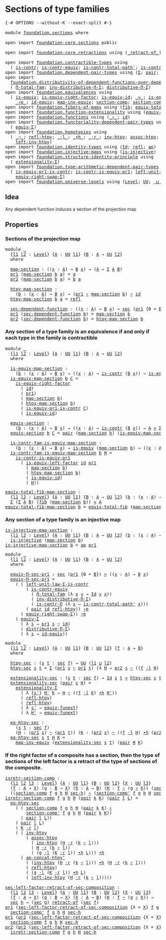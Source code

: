 # Sections of type families

<pre class="Agda"><a id="38" class="Symbol">{-#</a> <a id="42" class="Keyword">OPTIONS</a> <a id="50" class="Pragma">--without-K</a> <a id="62" class="Pragma">--exact-split</a> <a id="76" class="Symbol">#-}</a>

<a id="81" class="Keyword">module</a> <a id="88" href="foundation.sections.html" class="Module">foundation.sections</a> <a id="108" class="Keyword">where</a>

<a id="115" class="Keyword">open</a> <a id="120" class="Keyword">import</a> <a id="127" href="foundation-core.sections.html" class="Module">foundation-core.sections</a> <a id="152" class="Keyword">public</a>

<a id="160" class="Keyword">open</a> <a id="165" class="Keyword">import</a> <a id="172" href="foundation-core.retractions.html" class="Module">foundation-core.retractions</a> <a id="200" class="Keyword">using</a> <a id="206" class="Symbol">(</a><a id="207" href="foundation-core.retractions.html#670" class="Function Operator">_retract-of_</a><a id="219" class="Symbol">)</a>

<a id="222" class="Keyword">open</a> <a id="227" class="Keyword">import</a> <a id="234" href="foundation.contractible-types.html" class="Module">foundation.contractible-types</a> <a id="264" class="Keyword">using</a>
  <a id="272" class="Symbol">(</a> <a id="274" href="foundation-core.contractible-types.html#925" class="Function">is-contr</a><a id="282" class="Symbol">;</a> <a id="284" href="foundation-core.contractible-types.html#3230" class="Function">is-contr-equiv</a><a id="298" class="Symbol">;</a> <a id="300" href="foundation-core.contractible-types.html#2189" class="Function">is-contr-total-path&#39;</a><a id="320" class="Symbol">;</a> <a id="322" href="foundation.contractible-types.html#1218" class="Function">is-contr-Π</a><a id="332" class="Symbol">)</a>
<a id="334" class="Keyword">open</a> <a id="339" class="Keyword">import</a> <a id="346" href="foundation.dependent-pair-types.html" class="Module">foundation.dependent-pair-types</a> <a id="378" class="Keyword">using</a> <a id="384" class="Symbol">(</a><a id="385" href="foundation-core.dependent-pair-types.html#502" class="Record">Σ</a><a id="386" class="Symbol">;</a> <a id="388" href="foundation-core.dependent-pair-types.html#575" class="InductiveConstructor">pair</a><a id="392" class="Symbol">;</a> <a id="394" href="foundation-core.dependent-pair-types.html#592" class="Field">pr1</a><a id="397" class="Symbol">;</a> <a id="399" href="foundation-core.dependent-pair-types.html#604" class="Field">pr2</a><a id="402" class="Symbol">)</a>
<a id="404" class="Keyword">open</a> <a id="409" class="Keyword">import</a>
  <a id="418" href="foundation.distributivity-of-dependent-functions-over-dependent-pairs.html" class="Module">foundation.distributivity-of-dependent-functions-over-dependent-pairs</a> <a id="488" class="Keyword">using</a>
  <a id="496" class="Symbol">(</a> <a id="498" href="foundation.distributivity-of-dependent-functions-over-dependent-pairs.html#1288" class="Function">Π-total-fam</a><a id="509" class="Symbol">;</a> <a id="511" href="foundation.distributivity-of-dependent-functions-over-dependent-pairs.html#5106" class="Function">inv-distributive-Π-Σ</a><a id="531" class="Symbol">;</a> <a id="533" href="foundation.distributivity-of-dependent-functions-over-dependent-pairs.html#4401" class="Function">distributive-Π-Σ</a><a id="549" class="Symbol">)</a>
<a id="551" class="Keyword">open</a> <a id="556" class="Keyword">import</a> <a id="563" href="foundation.equivalences.html" class="Module">foundation.equivalences</a> <a id="587" class="Keyword">using</a>
  <a id="595" class="Symbol">(</a> <a id="597" href="foundation-core.equivalences.html#1542" class="Function">is-equiv</a><a id="605" class="Symbol">;</a> <a id="607" href="foundation-core.equivalences.html#8856" class="Function">is-equiv-right-factor</a><a id="628" class="Symbol">;</a> <a id="630" href="foundation-core.equivalences.html#2309" class="Function">is-equiv-id</a><a id="641" class="Symbol">;</a> <a id="643" href="foundation-core.equivalences.html#1607" class="Function Operator">_≃_</a><a id="646" class="Symbol">;</a> <a id="648" href="foundation-core.equivalences.html#8146" class="Function">is-equiv-left-factor</a><a id="668" class="Symbol">;</a>
    <a id="674" href="foundation-core.equivalences.html#7843" class="Function Operator">_∘e_</a><a id="678" class="Symbol">;</a> <a id="680" href="foundation-core.equivalences.html#2480" class="Function">id-equiv</a><a id="688" class="Symbol">;</a> <a id="690" href="foundation-core.equivalences.html#5022" class="Function">map-inv-equiv</a><a id="703" class="Symbol">;</a> <a id="705" href="foundation-core.equivalences.html#6162" class="Function">section-comp</a><a id="717" class="Symbol">;</a> <a id="719" href="foundation-core.equivalences.html#6335" class="Function">section-comp&#39;</a><a id="732" class="Symbol">)</a>
<a id="734" class="Keyword">open</a> <a id="739" class="Keyword">import</a> <a id="746" href="foundation.fibers-of-maps.html" class="Module">foundation.fibers-of-maps</a> <a id="772" class="Keyword">using</a> <a id="778" class="Symbol">(</a><a id="779" href="foundation-core.fibers-of-maps.html#928" class="Function">fib</a><a id="782" class="Symbol">;</a> <a id="784" href="foundation-core.fibers-of-maps.html#5261" class="Function">equiv-total-fib</a><a id="799" class="Symbol">)</a>
<a id="801" class="Keyword">open</a> <a id="806" class="Keyword">import</a> <a id="813" href="foundation.function-extensionality.html" class="Module">foundation.function-extensionality</a> <a id="848" class="Keyword">using</a> <a id="854" class="Symbol">(</a><a id="855" href="foundation.function-extensionality.html#1283" class="Function">equiv-funext</a><a id="867" class="Symbol">)</a>
<a id="869" class="Keyword">open</a> <a id="874" class="Keyword">import</a> <a id="881" href="foundation.functions.html" class="Module">foundation.functions</a> <a id="902" class="Keyword">using</a> <a id="908" class="Symbol">(</a><a id="909" href="foundation-core.functions.html#407" class="Function Operator">_∘_</a><a id="912" class="Symbol">;</a> <a id="914" href="foundation-core.functions.html#309" class="Function">id</a><a id="916" class="Symbol">)</a>
<a id="918" class="Keyword">open</a> <a id="923" class="Keyword">import</a> <a id="930" href="foundation.functoriality-dependent-pair-types.html" class="Module">foundation.functoriality-dependent-pair-types</a> <a id="976" class="Keyword">using</a>
  <a id="984" class="Symbol">(</a> <a id="986" href="foundation-core.functoriality-dependent-pair-types.html#10421" class="Function">equiv-Σ</a><a id="993" class="Symbol">)</a>
<a id="995" class="Keyword">open</a> <a id="1000" class="Keyword">import</a> <a id="1007" href="foundation.homotopies.html" class="Module">foundation.homotopies</a> <a id="1029" class="Keyword">using</a>
  <a id="1037" class="Symbol">(</a> <a id="1039" href="foundation-core.homotopies.html#467" class="Function Operator">_~_</a><a id="1042" class="Symbol">;</a> <a id="1044" href="foundation-core.homotopies.html#632" class="Function">refl-htpy</a><a id="1053" class="Symbol">;</a> <a id="1055" href="foundation-core.homotopies.html#1768" class="Function Operator">_·l_</a><a id="1059" class="Symbol">;</a> <a id="1061" href="foundation-core.homotopies.html#1058" class="Function Operator">_∙h_</a><a id="1065" class="Symbol">;</a> <a id="1067" href="foundation-core.homotopies.html#1974" class="Function Operator">_·r_</a><a id="1071" class="Symbol">;</a> <a id="1073" href="foundation-core.homotopies.html#889" class="Function">inv-htpy</a><a id="1081" class="Symbol">;</a> <a id="1083" href="foundation-core.homotopies.html#2076" class="Function">assoc-htpy</a><a id="1093" class="Symbol">;</a> <a id="1095" href="foundation.homotopies.html#2182" class="Function">ap-concat-htpy&#39;</a><a id="1110" class="Symbol">;</a>
    <a id="1116" href="foundation-core.homotopies.html#2671" class="Function">left-inv-htpy</a><a id="1129" class="Symbol">)</a>
<a id="1131" class="Keyword">open</a> <a id="1136" class="Keyword">import</a> <a id="1143" href="foundation.identity-types.html" class="Module">foundation.identity-types</a> <a id="1169" class="Keyword">using</a> <a id="1175" class="Symbol">(</a><a id="1176" href="foundation-core.identity-types.html#641" class="Datatype">Id</a><a id="1178" class="Symbol">;</a> <a id="1180" href="foundation-core.identity-types.html#694" class="InductiveConstructor">refl</a><a id="1184" class="Symbol">;</a> <a id="1186" href="foundation-core.identity-types.html#2853" class="Function">ap</a><a id="1188" class="Symbol">)</a>
<a id="1190" class="Keyword">open</a> <a id="1195" class="Keyword">import</a> <a id="1202" href="foundation.injective-maps.html" class="Module">foundation.injective-maps</a> <a id="1228" class="Keyword">using</a> <a id="1234" class="Symbol">(</a><a id="1235" href="foundation.injective-maps.html#1295" class="Function">is-injective</a><a id="1247" class="Symbol">)</a>
<a id="1249" class="Keyword">open</a> <a id="1254" class="Keyword">import</a> <a id="1261" href="foundation.structure-identity-principle.html" class="Module">foundation.structure-identity-principle</a> <a id="1301" class="Keyword">using</a>
  <a id="1309" class="Symbol">(</a> <a id="1311" href="foundation.structure-identity-principle.html#2980" class="Function">extensionality-Σ</a><a id="1327" class="Symbol">)</a>
<a id="1329" class="Keyword">open</a> <a id="1334" class="Keyword">import</a> <a id="1341" href="foundation.type-arithmetic-dependent-pair-types.html" class="Module">foundation.type-arithmetic-dependent-pair-types</a> <a id="1389" class="Keyword">using</a>
  <a id="1397" class="Symbol">(</a> <a id="1399" href="foundation-core.type-arithmetic-dependent-pair-types.html#3894" class="Function">is-equiv-pr1-is-contr</a><a id="1420" class="Symbol">;</a> <a id="1422" href="foundation-core.type-arithmetic-dependent-pair-types.html#4426" class="Function">is-contr-is-equiv-pr1</a><a id="1443" class="Symbol">;</a> <a id="1445" href="foundation-core.type-arithmetic-dependent-pair-types.html#3077" class="Function">left-unit-law-Σ-is-contr</a><a id="1469" class="Symbol">;</a>
    <a id="1475" href="foundation-core.type-arithmetic-dependent-pair-types.html#11499" class="Function">equiv-right-swap-Σ</a><a id="1493" class="Symbol">)</a>
<a id="1495" class="Keyword">open</a> <a id="1500" class="Keyword">import</a> <a id="1507" href="foundation.universe-levels.html" class="Module">foundation.universe-levels</a> <a id="1534" class="Keyword">using</a> <a id="1540" class="Symbol">(</a><a id="1541" href="Agda.Primitive.html#597" class="Postulate">Level</a><a id="1546" class="Symbol">;</a> <a id="1548" href="foundation-core.universe-levels.html#222" class="Primitive">UU</a><a id="1550" class="Symbol">;</a> <a id="1552" href="Agda.Primitive.html#810" class="Primitive Operator">_⊔_</a><a id="1555" class="Symbol">)</a>
</pre>
## Idea

Any dependent function induces a section of the projection map

## Properties

### Sections of the projection map

<pre class="Agda"><a id="1696" class="Keyword">module</a> <a id="1703" href="foundation.sections.html#1703" class="Module">_</a>
  <a id="1707" class="Symbol">{</a><a id="1708" href="foundation.sections.html#1708" class="Bound">l1</a> <a id="1711" href="foundation.sections.html#1711" class="Bound">l2</a> <a id="1714" class="Symbol">:</a> <a id="1716" href="Agda.Primitive.html#597" class="Postulate">Level</a><a id="1721" class="Symbol">}</a> <a id="1723" class="Symbol">{</a><a id="1724" href="foundation.sections.html#1724" class="Bound">A</a> <a id="1726" class="Symbol">:</a> <a id="1728" href="foundation-core.universe-levels.html#222" class="Primitive">UU</a> <a id="1731" href="foundation.sections.html#1708" class="Bound">l1</a><a id="1733" class="Symbol">}</a> <a id="1735" class="Symbol">{</a><a id="1736" href="foundation.sections.html#1736" class="Bound">B</a> <a id="1738" class="Symbol">:</a> <a id="1740" href="foundation.sections.html#1724" class="Bound">A</a> <a id="1742" class="Symbol">→</a> <a id="1744" href="foundation-core.universe-levels.html#222" class="Primitive">UU</a> <a id="1747" href="foundation.sections.html#1711" class="Bound">l2</a><a id="1749" class="Symbol">}</a>
  <a id="1753" class="Keyword">where</a>

  <a id="1762" href="foundation.sections.html#1762" class="Function">map-section</a> <a id="1774" class="Symbol">:</a> <a id="1776" class="Symbol">((</a><a id="1778" href="foundation.sections.html#1778" class="Bound">x</a> <a id="1780" class="Symbol">:</a> <a id="1782" href="foundation.sections.html#1724" class="Bound">A</a><a id="1783" class="Symbol">)</a> <a id="1785" class="Symbol">→</a> <a id="1787" href="foundation.sections.html#1736" class="Bound">B</a> <a id="1789" href="foundation.sections.html#1778" class="Bound">x</a><a id="1790" class="Symbol">)</a> <a id="1792" class="Symbol">→</a> <a id="1794" class="Symbol">(</a><a id="1795" href="foundation.sections.html#1724" class="Bound">A</a> <a id="1797" class="Symbol">→</a> <a id="1799" href="foundation-core.dependent-pair-types.html#502" class="Record">Σ</a> <a id="1801" href="foundation.sections.html#1724" class="Bound">A</a> <a id="1803" href="foundation.sections.html#1736" class="Bound">B</a><a id="1804" class="Symbol">)</a>
  <a id="1808" href="foundation-core.dependent-pair-types.html#592" class="Field">pr1</a> <a id="1812" class="Symbol">(</a><a id="1813" href="foundation.sections.html#1762" class="Function">map-section</a> <a id="1825" href="foundation.sections.html#1825" class="Bound">b</a> <a id="1827" href="foundation.sections.html#1827" class="Bound">a</a><a id="1828" class="Symbol">)</a> <a id="1830" class="Symbol">=</a> <a id="1832" href="foundation.sections.html#1827" class="Bound">a</a>
  <a id="1836" href="foundation-core.dependent-pair-types.html#604" class="Field">pr2</a> <a id="1840" class="Symbol">(</a><a id="1841" href="foundation.sections.html#1762" class="Function">map-section</a> <a id="1853" href="foundation.sections.html#1853" class="Bound">b</a> <a id="1855" href="foundation.sections.html#1855" class="Bound">a</a><a id="1856" class="Symbol">)</a> <a id="1858" class="Symbol">=</a> <a id="1860" href="foundation.sections.html#1853" class="Bound">b</a> <a id="1862" href="foundation.sections.html#1855" class="Bound">a</a>

  <a id="1867" href="foundation.sections.html#1867" class="Function">htpy-map-section</a> <a id="1884" class="Symbol">:</a>
    <a id="1890" class="Symbol">(</a><a id="1891" href="foundation.sections.html#1891" class="Bound">b</a> <a id="1893" class="Symbol">:</a> <a id="1895" class="Symbol">(</a><a id="1896" href="foundation.sections.html#1896" class="Bound">x</a> <a id="1898" class="Symbol">:</a> <a id="1900" href="foundation.sections.html#1724" class="Bound">A</a><a id="1901" class="Symbol">)</a> <a id="1903" class="Symbol">→</a> <a id="1905" href="foundation.sections.html#1736" class="Bound">B</a> <a id="1907" href="foundation.sections.html#1896" class="Bound">x</a><a id="1908" class="Symbol">)</a> <a id="1910" class="Symbol">→</a> <a id="1912" class="Symbol">(</a><a id="1913" href="foundation-core.dependent-pair-types.html#592" class="Field">pr1</a> <a id="1917" href="foundation-core.functions.html#407" class="Function Operator">∘</a> <a id="1919" href="foundation.sections.html#1762" class="Function">map-section</a> <a id="1931" href="foundation.sections.html#1891" class="Bound">b</a><a id="1932" class="Symbol">)</a> <a id="1934" href="foundation-core.homotopies.html#467" class="Function Operator">~</a> <a id="1936" href="foundation-core.functions.html#309" class="Function">id</a>
  <a id="1941" href="foundation.sections.html#1867" class="Function">htpy-map-section</a> <a id="1958" href="foundation.sections.html#1958" class="Bound">b</a> <a id="1960" href="foundation.sections.html#1960" class="Bound">a</a> <a id="1962" class="Symbol">=</a> <a id="1964" href="foundation-core.identity-types.html#694" class="InductiveConstructor">refl</a>

  <a id="1972" href="foundation.sections.html#1972" class="Function">sec-dependent-function</a> <a id="1995" class="Symbol">:</a> <a id="1997" class="Symbol">((</a><a id="1999" href="foundation.sections.html#1999" class="Bound">x</a> <a id="2001" class="Symbol">:</a> <a id="2003" href="foundation.sections.html#1724" class="Bound">A</a><a id="2004" class="Symbol">)</a> <a id="2006" class="Symbol">→</a> <a id="2008" href="foundation.sections.html#1736" class="Bound">B</a> <a id="2010" href="foundation.sections.html#1999" class="Bound">x</a><a id="2011" class="Symbol">)</a> <a id="2013" class="Symbol">→</a> <a id="2015" href="foundation-core.sections.html#521" class="Function">sec</a> <a id="2019" class="Symbol">(</a><a id="2020" href="foundation-core.dependent-pair-types.html#592" class="Field">pr1</a> <a id="2024" class="Symbol">{</a><a id="2025" class="Argument">B</a> <a id="2027" class="Symbol">=</a> <a id="2029" href="foundation.sections.html#1736" class="Bound">B</a><a id="2030" class="Symbol">})</a>
  <a id="2035" href="foundation-core.dependent-pair-types.html#592" class="Field">pr1</a> <a id="2039" class="Symbol">(</a><a id="2040" href="foundation.sections.html#1972" class="Function">sec-dependent-function</a> <a id="2063" href="foundation.sections.html#2063" class="Bound">b</a><a id="2064" class="Symbol">)</a> <a id="2066" class="Symbol">=</a> <a id="2068" href="foundation.sections.html#1762" class="Function">map-section</a> <a id="2080" href="foundation.sections.html#2063" class="Bound">b</a>
  <a id="2084" href="foundation-core.dependent-pair-types.html#604" class="Field">pr2</a> <a id="2088" class="Symbol">(</a><a id="2089" href="foundation.sections.html#1972" class="Function">sec-dependent-function</a> <a id="2112" href="foundation.sections.html#2112" class="Bound">b</a><a id="2113" class="Symbol">)</a> <a id="2115" class="Symbol">=</a> <a id="2117" href="foundation.sections.html#1867" class="Function">htpy-map-section</a> <a id="2134" href="foundation.sections.html#2112" class="Bound">b</a>
</pre>
### Any section of a type family is an equivalence if and only if each type in the family is contractible

<pre class="Agda"><a id="2256" class="Keyword">module</a> <a id="2263" href="foundation.sections.html#2263" class="Module">_</a>
  <a id="2267" class="Symbol">{</a><a id="2268" href="foundation.sections.html#2268" class="Bound">l1</a> <a id="2271" href="foundation.sections.html#2271" class="Bound">l2</a> <a id="2274" class="Symbol">:</a> <a id="2276" href="Agda.Primitive.html#597" class="Postulate">Level</a><a id="2281" class="Symbol">}</a> <a id="2283" class="Symbol">{</a><a id="2284" href="foundation.sections.html#2284" class="Bound">A</a> <a id="2286" class="Symbol">:</a> <a id="2288" href="foundation-core.universe-levels.html#222" class="Primitive">UU</a> <a id="2291" href="foundation.sections.html#2268" class="Bound">l1</a><a id="2293" class="Symbol">}</a> <a id="2295" class="Symbol">{</a><a id="2296" href="foundation.sections.html#2296" class="Bound">B</a> <a id="2298" class="Symbol">:</a> <a id="2300" href="foundation.sections.html#2284" class="Bound">A</a> <a id="2302" class="Symbol">→</a> <a id="2304" href="foundation-core.universe-levels.html#222" class="Primitive">UU</a> <a id="2307" href="foundation.sections.html#2271" class="Bound">l2</a><a id="2309" class="Symbol">}</a>
  <a id="2313" class="Keyword">where</a>

  <a id="2322" href="foundation.sections.html#2322" class="Function">is-equiv-map-section</a> <a id="2343" class="Symbol">:</a>
    <a id="2349" class="Symbol">(</a><a id="2350" href="foundation.sections.html#2350" class="Bound">b</a> <a id="2352" class="Symbol">:</a> <a id="2354" class="Symbol">(</a><a id="2355" href="foundation.sections.html#2355" class="Bound">x</a> <a id="2357" class="Symbol">:</a> <a id="2359" href="foundation.sections.html#2284" class="Bound">A</a><a id="2360" class="Symbol">)</a> <a id="2362" class="Symbol">→</a> <a id="2364" href="foundation.sections.html#2296" class="Bound">B</a> <a id="2366" href="foundation.sections.html#2355" class="Bound">x</a><a id="2367" class="Symbol">)</a> <a id="2369" class="Symbol">→</a> <a id="2371" class="Symbol">((</a><a id="2373" href="foundation.sections.html#2373" class="Bound">x</a> <a id="2375" class="Symbol">:</a> <a id="2377" href="foundation.sections.html#2284" class="Bound">A</a><a id="2378" class="Symbol">)</a> <a id="2380" class="Symbol">→</a> <a id="2382" href="foundation-core.contractible-types.html#925" class="Function">is-contr</a> <a id="2391" class="Symbol">(</a><a id="2392" href="foundation.sections.html#2296" class="Bound">B</a> <a id="2394" href="foundation.sections.html#2373" class="Bound">x</a><a id="2395" class="Symbol">))</a> <a id="2398" class="Symbol">→</a> <a id="2400" href="foundation-core.equivalences.html#1542" class="Function">is-equiv</a> <a id="2409" class="Symbol">(</a><a id="2410" href="foundation.sections.html#1762" class="Function">map-section</a> <a id="2422" href="foundation.sections.html#2350" class="Bound">b</a><a id="2423" class="Symbol">)</a>
  <a id="2427" href="foundation.sections.html#2322" class="Function">is-equiv-map-section</a> <a id="2448" href="foundation.sections.html#2448" class="Bound">b</a> <a id="2450" href="foundation.sections.html#2450" class="Bound">C</a> <a id="2452" class="Symbol">=</a>
    <a id="2458" href="foundation-core.equivalences.html#8856" class="Function">is-equiv-right-factor</a>
      <a id="2486" class="Symbol">(</a> <a id="2488" href="foundation-core.functions.html#309" class="Function">id</a><a id="2490" class="Symbol">)</a>
      <a id="2498" class="Symbol">(</a> <a id="2500" href="foundation-core.dependent-pair-types.html#592" class="Field">pr1</a><a id="2503" class="Symbol">)</a>
      <a id="2511" class="Symbol">(</a> <a id="2513" href="foundation.sections.html#1762" class="Function">map-section</a> <a id="2525" href="foundation.sections.html#2448" class="Bound">b</a><a id="2526" class="Symbol">)</a>
      <a id="2534" class="Symbol">(</a> <a id="2536" href="foundation.sections.html#1867" class="Function">htpy-map-section</a> <a id="2553" href="foundation.sections.html#2448" class="Bound">b</a><a id="2554" class="Symbol">)</a>
      <a id="2562" class="Symbol">(</a> <a id="2564" href="foundation-core.type-arithmetic-dependent-pair-types.html#3894" class="Function">is-equiv-pr1-is-contr</a> <a id="2586" href="foundation.sections.html#2450" class="Bound">C</a><a id="2587" class="Symbol">)</a>
      <a id="2595" class="Symbol">(</a> <a id="2597" href="foundation-core.equivalences.html#2309" class="Function">is-equiv-id</a><a id="2608" class="Symbol">)</a>

  <a id="2613" href="foundation.sections.html#2613" class="Function">equiv-section</a> <a id="2627" class="Symbol">:</a>
    <a id="2633" class="Symbol">(</a><a id="2634" href="foundation.sections.html#2634" class="Bound">b</a> <a id="2636" class="Symbol">:</a> <a id="2638" class="Symbol">(</a><a id="2639" href="foundation.sections.html#2639" class="Bound">x</a> <a id="2641" class="Symbol">:</a> <a id="2643" href="foundation.sections.html#2284" class="Bound">A</a><a id="2644" class="Symbol">)</a> <a id="2646" class="Symbol">→</a> <a id="2648" href="foundation.sections.html#2296" class="Bound">B</a> <a id="2650" href="foundation.sections.html#2639" class="Bound">x</a><a id="2651" class="Symbol">)</a> <a id="2653" class="Symbol">→</a> <a id="2655" class="Symbol">((</a><a id="2657" href="foundation.sections.html#2657" class="Bound">x</a> <a id="2659" class="Symbol">:</a> <a id="2661" href="foundation.sections.html#2284" class="Bound">A</a><a id="2662" class="Symbol">)</a> <a id="2664" class="Symbol">→</a> <a id="2666" href="foundation-core.contractible-types.html#925" class="Function">is-contr</a> <a id="2675" class="Symbol">(</a><a id="2676" href="foundation.sections.html#2296" class="Bound">B</a> <a id="2678" href="foundation.sections.html#2657" class="Bound">x</a><a id="2679" class="Symbol">))</a> <a id="2682" class="Symbol">→</a> <a id="2684" href="foundation.sections.html#2284" class="Bound">A</a> <a id="2686" href="foundation-core.equivalences.html#1607" class="Function Operator">≃</a> <a id="2688" href="foundation-core.dependent-pair-types.html#502" class="Record">Σ</a> <a id="2690" href="foundation.sections.html#2284" class="Bound">A</a> <a id="2692" href="foundation.sections.html#2296" class="Bound">B</a>
  <a id="2696" href="foundation.sections.html#2613" class="Function">equiv-section</a> <a id="2710" href="foundation.sections.html#2710" class="Bound">b</a> <a id="2712" href="foundation.sections.html#2712" class="Bound">C</a> <a id="2714" class="Symbol">=</a> <a id="2716" href="foundation-core.dependent-pair-types.html#575" class="InductiveConstructor">pair</a> <a id="2721" class="Symbol">(</a><a id="2722" href="foundation.sections.html#1762" class="Function">map-section</a> <a id="2734" href="foundation.sections.html#2710" class="Bound">b</a><a id="2735" class="Symbol">)</a> <a id="2737" class="Symbol">(</a><a id="2738" href="foundation.sections.html#2322" class="Function">is-equiv-map-section</a> <a id="2759" href="foundation.sections.html#2710" class="Bound">b</a> <a id="2761" href="foundation.sections.html#2712" class="Bound">C</a><a id="2762" class="Symbol">)</a>

  <a id="2767" href="foundation.sections.html#2767" class="Function">is-contr-fam-is-equiv-map-section</a> <a id="2801" class="Symbol">:</a>
    <a id="2807" class="Symbol">(</a><a id="2808" href="foundation.sections.html#2808" class="Bound">b</a> <a id="2810" class="Symbol">:</a> <a id="2812" class="Symbol">(</a><a id="2813" href="foundation.sections.html#2813" class="Bound">x</a> <a id="2815" class="Symbol">:</a> <a id="2817" href="foundation.sections.html#2284" class="Bound">A</a><a id="2818" class="Symbol">)</a> <a id="2820" class="Symbol">→</a> <a id="2822" href="foundation.sections.html#2296" class="Bound">B</a> <a id="2824" href="foundation.sections.html#2813" class="Bound">x</a><a id="2825" class="Symbol">)</a> <a id="2827" class="Symbol">→</a> <a id="2829" href="foundation-core.equivalences.html#1542" class="Function">is-equiv</a> <a id="2838" class="Symbol">(</a><a id="2839" href="foundation.sections.html#1762" class="Function">map-section</a> <a id="2851" href="foundation.sections.html#2808" class="Bound">b</a><a id="2852" class="Symbol">)</a> <a id="2854" class="Symbol">→</a> <a id="2856" class="Symbol">((</a><a id="2858" href="foundation.sections.html#2858" class="Bound">x</a> <a id="2860" class="Symbol">:</a> <a id="2862" href="foundation.sections.html#2284" class="Bound">A</a><a id="2863" class="Symbol">)</a> <a id="2865" class="Symbol">→</a> <a id="2867" href="foundation-core.contractible-types.html#925" class="Function">is-contr</a> <a id="2876" class="Symbol">(</a><a id="2877" href="foundation.sections.html#2296" class="Bound">B</a> <a id="2879" href="foundation.sections.html#2858" class="Bound">x</a><a id="2880" class="Symbol">))</a>
  <a id="2885" href="foundation.sections.html#2767" class="Function">is-contr-fam-is-equiv-map-section</a> <a id="2919" href="foundation.sections.html#2919" class="Bound">b</a> <a id="2921" href="foundation.sections.html#2921" class="Bound">H</a> <a id="2923" class="Symbol">=</a>
    <a id="2929" href="foundation-core.type-arithmetic-dependent-pair-types.html#4426" class="Function">is-contr-is-equiv-pr1</a>
      <a id="2957" class="Symbol">(</a> <a id="2959" href="foundation-core.equivalences.html#8146" class="Function">is-equiv-left-factor</a> <a id="2980" href="foundation-core.functions.html#309" class="Function">id</a> <a id="2983" href="foundation-core.dependent-pair-types.html#592" class="Field">pr1</a>
        <a id="2995" class="Symbol">(</a> <a id="2997" href="foundation.sections.html#1762" class="Function">map-section</a> <a id="3009" href="foundation.sections.html#2919" class="Bound">b</a><a id="3010" class="Symbol">)</a>
        <a id="3020" class="Symbol">(</a> <a id="3022" href="foundation.sections.html#1867" class="Function">htpy-map-section</a> <a id="3039" href="foundation.sections.html#2919" class="Bound">b</a><a id="3040" class="Symbol">)</a>
        <a id="3050" class="Symbol">(</a> <a id="3052" href="foundation-core.equivalences.html#2309" class="Function">is-equiv-id</a><a id="3063" class="Symbol">)</a>
        <a id="3073" class="Symbol">(</a> <a id="3075" href="foundation.sections.html#2921" class="Bound">H</a><a id="3076" class="Symbol">))</a>
</pre>
<pre class="Agda"><a id="equiv-total-fib-map-section"></a><a id="3092" href="foundation.sections.html#3092" class="Function">equiv-total-fib-map-section</a> <a id="3120" class="Symbol">:</a>
  <a id="3124" class="Symbol">{</a><a id="3125" href="foundation.sections.html#3125" class="Bound">l1</a> <a id="3128" href="foundation.sections.html#3128" class="Bound">l2</a> <a id="3131" class="Symbol">:</a> <a id="3133" href="Agda.Primitive.html#597" class="Postulate">Level</a><a id="3138" class="Symbol">}</a> <a id="3140" class="Symbol">{</a><a id="3141" href="foundation.sections.html#3141" class="Bound">A</a> <a id="3143" class="Symbol">:</a> <a id="3145" href="foundation-core.universe-levels.html#222" class="Primitive">UU</a> <a id="3148" href="foundation.sections.html#3125" class="Bound">l1</a><a id="3150" class="Symbol">}</a> <a id="3152" class="Symbol">{</a><a id="3153" href="foundation.sections.html#3153" class="Bound">B</a> <a id="3155" class="Symbol">:</a> <a id="3157" href="foundation.sections.html#3141" class="Bound">A</a> <a id="3159" class="Symbol">→</a> <a id="3161" href="foundation-core.universe-levels.html#222" class="Primitive">UU</a> <a id="3164" href="foundation.sections.html#3128" class="Bound">l2</a><a id="3166" class="Symbol">}</a> <a id="3168" class="Symbol">(</a><a id="3169" href="foundation.sections.html#3169" class="Bound">b</a> <a id="3171" class="Symbol">:</a> <a id="3173" class="Symbol">(</a><a id="3174" href="foundation.sections.html#3174" class="Bound">x</a> <a id="3176" class="Symbol">:</a> <a id="3178" href="foundation.sections.html#3141" class="Bound">A</a><a id="3179" class="Symbol">)</a> <a id="3181" class="Symbol">→</a> <a id="3183" href="foundation.sections.html#3153" class="Bound">B</a> <a id="3185" href="foundation.sections.html#3174" class="Bound">x</a><a id="3186" class="Symbol">)</a> <a id="3188" class="Symbol">→</a>
  <a id="3192" href="foundation-core.dependent-pair-types.html#502" class="Record">Σ</a> <a id="3194" class="Symbol">(</a><a id="3195" href="foundation-core.dependent-pair-types.html#502" class="Record">Σ</a> <a id="3197" href="foundation.sections.html#3141" class="Bound">A</a> <a id="3199" href="foundation.sections.html#3153" class="Bound">B</a><a id="3200" class="Symbol">)</a> <a id="3202" class="Symbol">(</a><a id="3203" href="foundation-core.fibers-of-maps.html#928" class="Function">fib</a> <a id="3207" class="Symbol">(</a><a id="3208" href="foundation.sections.html#1762" class="Function">map-section</a> <a id="3220" href="foundation.sections.html#3169" class="Bound">b</a><a id="3221" class="Symbol">))</a> <a id="3224" href="foundation-core.equivalences.html#1607" class="Function Operator">≃</a> <a id="3226" href="foundation.sections.html#3141" class="Bound">A</a>
<a id="3228" href="foundation.sections.html#3092" class="Function">equiv-total-fib-map-section</a> <a id="3256" href="foundation.sections.html#3256" class="Bound">b</a> <a id="3258" class="Symbol">=</a> <a id="3260" href="foundation-core.fibers-of-maps.html#5261" class="Function">equiv-total-fib</a> <a id="3276" class="Symbol">(</a><a id="3277" href="foundation.sections.html#1762" class="Function">map-section</a> <a id="3289" href="foundation.sections.html#3256" class="Bound">b</a><a id="3290" class="Symbol">)</a>
</pre>
### Any section of a type family is an injective map

<pre class="Agda"><a id="is-injective-map-section"></a><a id="3359" href="foundation.sections.html#3359" class="Function">is-injective-map-section</a> <a id="3384" class="Symbol">:</a>
  <a id="3388" class="Symbol">{</a><a id="3389" href="foundation.sections.html#3389" class="Bound">l1</a> <a id="3392" href="foundation.sections.html#3392" class="Bound">l2</a> <a id="3395" class="Symbol">:</a> <a id="3397" href="Agda.Primitive.html#597" class="Postulate">Level</a><a id="3402" class="Symbol">}</a> <a id="3404" class="Symbol">{</a><a id="3405" href="foundation.sections.html#3405" class="Bound">A</a> <a id="3407" class="Symbol">:</a> <a id="3409" href="foundation-core.universe-levels.html#222" class="Primitive">UU</a> <a id="3412" href="foundation.sections.html#3389" class="Bound">l1</a><a id="3414" class="Symbol">}</a> <a id="3416" class="Symbol">{</a><a id="3417" href="foundation.sections.html#3417" class="Bound">B</a> <a id="3419" class="Symbol">:</a> <a id="3421" href="foundation.sections.html#3405" class="Bound">A</a> <a id="3423" class="Symbol">→</a> <a id="3425" href="foundation-core.universe-levels.html#222" class="Primitive">UU</a> <a id="3428" href="foundation.sections.html#3392" class="Bound">l2</a><a id="3430" class="Symbol">}</a> <a id="3432" class="Symbol">(</a><a id="3433" href="foundation.sections.html#3433" class="Bound">b</a> <a id="3435" class="Symbol">:</a> <a id="3437" class="Symbol">(</a><a id="3438" href="foundation.sections.html#3438" class="Bound">x</a> <a id="3440" class="Symbol">:</a> <a id="3442" href="foundation.sections.html#3405" class="Bound">A</a><a id="3443" class="Symbol">)</a> <a id="3445" class="Symbol">→</a> <a id="3447" href="foundation.sections.html#3417" class="Bound">B</a> <a id="3449" href="foundation.sections.html#3438" class="Bound">x</a><a id="3450" class="Symbol">)</a> <a id="3452" class="Symbol">→</a>
  <a id="3456" href="foundation.injective-maps.html#1295" class="Function">is-injective</a> <a id="3469" class="Symbol">(</a><a id="3470" href="foundation.sections.html#1762" class="Function">map-section</a> <a id="3482" href="foundation.sections.html#3433" class="Bound">b</a><a id="3483" class="Symbol">)</a>
<a id="3485" href="foundation.sections.html#3359" class="Function">is-injective-map-section</a> <a id="3510" href="foundation.sections.html#3510" class="Bound">b</a> <a id="3512" class="Symbol">=</a> <a id="3514" href="foundation-core.identity-types.html#2853" class="Function">ap</a> <a id="3517" href="foundation-core.dependent-pair-types.html#592" class="Field">pr1</a>
</pre>
<pre class="Agda"><a id="3534" class="Keyword">module</a> <a id="3541" href="foundation.sections.html#3541" class="Module">_</a>
  <a id="3545" class="Symbol">{</a><a id="3546" href="foundation.sections.html#3546" class="Bound">l1</a> <a id="3549" href="foundation.sections.html#3549" class="Bound">l2</a> <a id="3552" class="Symbol">:</a> <a id="3554" href="Agda.Primitive.html#597" class="Postulate">Level</a><a id="3559" class="Symbol">}</a> <a id="3561" class="Symbol">{</a><a id="3562" href="foundation.sections.html#3562" class="Bound">A</a> <a id="3564" class="Symbol">:</a> <a id="3566" href="foundation-core.universe-levels.html#222" class="Primitive">UU</a> <a id="3569" href="foundation.sections.html#3546" class="Bound">l1</a><a id="3571" class="Symbol">}</a> <a id="3573" class="Symbol">{</a><a id="3574" href="foundation.sections.html#3574" class="Bound">B</a> <a id="3576" class="Symbol">:</a> <a id="3578" href="foundation.sections.html#3562" class="Bound">A</a> <a id="3580" class="Symbol">→</a> <a id="3582" href="foundation-core.universe-levels.html#222" class="Primitive">UU</a> <a id="3585" href="foundation.sections.html#3549" class="Bound">l2</a><a id="3587" class="Symbol">}</a>
  <a id="3591" class="Keyword">where</a>

  <a id="3600" href="foundation.sections.html#3600" class="Function">equiv-Π-sec-pr1</a> <a id="3616" class="Symbol">:</a> <a id="3618" href="foundation-core.sections.html#521" class="Function">sec</a> <a id="3622" class="Symbol">(</a><a id="3623" href="foundation-core.dependent-pair-types.html#592" class="Field">pr1</a> <a id="3627" class="Symbol">{</a><a id="3628" class="Argument">B</a> <a id="3630" class="Symbol">=</a> <a id="3632" href="foundation.sections.html#3574" class="Bound">B</a><a id="3633" class="Symbol">})</a> <a id="3636" href="foundation-core.equivalences.html#1607" class="Function Operator">≃</a> <a id="3638" class="Symbol">((</a><a id="3640" href="foundation.sections.html#3640" class="Bound">x</a> <a id="3642" class="Symbol">:</a> <a id="3644" href="foundation.sections.html#3562" class="Bound">A</a><a id="3645" class="Symbol">)</a> <a id="3647" class="Symbol">→</a> <a id="3649" href="foundation.sections.html#3574" class="Bound">B</a> <a id="3651" href="foundation.sections.html#3640" class="Bound">x</a><a id="3652" class="Symbol">)</a>
  <a id="3656" href="foundation.sections.html#3600" class="Function">equiv-Π-sec-pr1</a> <a id="3672" class="Symbol">=</a>
    <a id="3678" class="Symbol">(</a> <a id="3680" class="Symbol">(</a> <a id="3682" href="foundation-core.type-arithmetic-dependent-pair-types.html#3077" class="Function">left-unit-law-Σ-is-contr</a>
        <a id="3715" class="Symbol">(</a> <a id="3717" href="foundation-core.contractible-types.html#3230" class="Function">is-contr-equiv</a>
          <a id="3742" class="Symbol">(</a> <a id="3744" href="foundation.distributivity-of-dependent-functions-over-dependent-pairs.html#1288" class="Function">Π-total-fam</a> <a id="3756" class="Symbol">(λ</a> <a id="3759" href="foundation.sections.html#3759" class="Bound">x</a> <a id="3761" href="foundation.sections.html#3761" class="Bound">y</a> <a id="3763" class="Symbol">→</a> <a id="3765" href="foundation-core.identity-types.html#641" class="Datatype">Id</a> <a id="3768" href="foundation.sections.html#3761" class="Bound">y</a> <a id="3770" href="foundation.sections.html#3759" class="Bound">x</a><a id="3771" class="Symbol">))</a>
          <a id="3784" class="Symbol">(</a> <a id="3786" href="foundation.distributivity-of-dependent-functions-over-dependent-pairs.html#5106" class="Function">inv-distributive-Π-Σ</a><a id="3806" class="Symbol">)</a>
          <a id="3818" class="Symbol">(</a> <a id="3820" href="foundation.contractible-types.html#1218" class="Function">is-contr-Π</a> <a id="3831" class="Symbol">(λ</a> <a id="3834" href="foundation.sections.html#3834" class="Bound">x</a> <a id="3836" class="Symbol">→</a> <a id="3838" href="foundation-core.contractible-types.html#2189" class="Function">is-contr-total-path&#39;</a> <a id="3859" href="foundation.sections.html#3834" class="Bound">x</a><a id="3860" class="Symbol">)))</a>
        <a id="3872" class="Symbol">(</a> <a id="3874" href="foundation-core.dependent-pair-types.html#575" class="InductiveConstructor">pair</a> <a id="3879" href="foundation-core.functions.html#309" class="Function">id</a> <a id="3882" href="foundation-core.homotopies.html#632" class="Function">refl-htpy</a><a id="3891" class="Symbol">))</a> <a id="3894" href="foundation-core.equivalences.html#7843" class="Function Operator">∘e</a>
      <a id="3903" class="Symbol">(</a> <a id="3905" href="foundation-core.type-arithmetic-dependent-pair-types.html#11499" class="Function">equiv-right-swap-Σ</a><a id="3923" class="Symbol">))</a> <a id="3926" href="foundation-core.equivalences.html#7843" class="Function Operator">∘e</a>
    <a id="3933" class="Symbol">(</a> <a id="3935" href="foundation-core.functoriality-dependent-pair-types.html#10421" class="Function">equiv-Σ</a>
      <a id="3949" class="Symbol">(</a> <a id="3951" class="Symbol">λ</a> <a id="3953" href="foundation.sections.html#3953" class="Bound">s</a> <a id="3955" class="Symbol">→</a> <a id="3957" href="foundation-core.dependent-pair-types.html#592" class="Field">pr1</a> <a id="3961" href="foundation.sections.html#3953" class="Bound">s</a> <a id="3963" href="foundation-core.homotopies.html#467" class="Function Operator">~</a> <a id="3965" href="foundation-core.functions.html#309" class="Function">id</a><a id="3967" class="Symbol">)</a>
      <a id="3975" class="Symbol">(</a> <a id="3977" href="foundation.distributivity-of-dependent-functions-over-dependent-pairs.html#4401" class="Function">distributive-Π-Σ</a><a id="3993" class="Symbol">)</a>
      <a id="4001" class="Symbol">(</a> <a id="4003" class="Symbol">λ</a> <a id="4005" href="foundation.sections.html#4005" class="Bound">s</a> <a id="4007" class="Symbol">→</a> <a id="4009" href="foundation-core.equivalences.html#2480" class="Function">id-equiv</a><a id="4017" class="Symbol">))</a>
</pre>
<pre class="Agda"><a id="4033" class="Keyword">module</a> <a id="4040" href="foundation.sections.html#4040" class="Module">_</a>
  <a id="4044" class="Symbol">{</a><a id="4045" href="foundation.sections.html#4045" class="Bound">l1</a> <a id="4048" href="foundation.sections.html#4048" class="Bound">l2</a> <a id="4051" class="Symbol">:</a> <a id="4053" href="Agda.Primitive.html#597" class="Postulate">Level</a><a id="4058" class="Symbol">}</a> <a id="4060" class="Symbol">{</a><a id="4061" href="foundation.sections.html#4061" class="Bound">A</a> <a id="4063" class="Symbol">:</a> <a id="4065" href="foundation-core.universe-levels.html#222" class="Primitive">UU</a> <a id="4068" href="foundation.sections.html#4045" class="Bound">l1</a><a id="4070" class="Symbol">}</a> <a id="4072" class="Symbol">{</a><a id="4073" href="foundation.sections.html#4073" class="Bound">B</a> <a id="4075" class="Symbol">:</a> <a id="4077" href="foundation-core.universe-levels.html#222" class="Primitive">UU</a> <a id="4080" href="foundation.sections.html#4048" class="Bound">l2</a><a id="4082" class="Symbol">}</a> <a id="4084" class="Symbol">{</a><a id="4085" href="foundation.sections.html#4085" class="Bound">f</a> <a id="4087" class="Symbol">:</a> <a id="4089" href="foundation.sections.html#4061" class="Bound">A</a> <a id="4091" class="Symbol">→</a> <a id="4093" href="foundation.sections.html#4073" class="Bound">B</a><a id="4094" class="Symbol">}</a>
  <a id="4098" class="Keyword">where</a>

  <a id="4107" href="foundation.sections.html#4107" class="Function">htpy-sec</a> <a id="4116" class="Symbol">:</a> <a id="4118" class="Symbol">(</a><a id="4119" href="foundation.sections.html#4119" class="Bound">s</a> <a id="4121" href="foundation.sections.html#4121" class="Bound">t</a> <a id="4123" class="Symbol">:</a> <a id="4125" href="foundation-core.sections.html#521" class="Function">sec</a> <a id="4129" href="foundation.sections.html#4085" class="Bound">f</a><a id="4130" class="Symbol">)</a> <a id="4132" class="Symbol">→</a> <a id="4134" href="foundation-core.universe-levels.html#222" class="Primitive">UU</a> <a id="4137" class="Symbol">(</a><a id="4138" href="foundation.sections.html#4045" class="Bound">l1</a> <a id="4141" href="Agda.Primitive.html#810" class="Primitive Operator">⊔</a> <a id="4143" href="foundation.sections.html#4048" class="Bound">l2</a><a id="4145" class="Symbol">)</a>
  <a id="4149" href="foundation.sections.html#4107" class="Function">htpy-sec</a> <a id="4158" href="foundation.sections.html#4158" class="Bound">s</a> <a id="4160" href="foundation.sections.html#4160" class="Bound">t</a> <a id="4162" class="Symbol">=</a> <a id="4164" href="foundation-core.dependent-pair-types.html#502" class="Record">Σ</a> <a id="4166" class="Symbol">(</a><a id="4167" href="foundation-core.dependent-pair-types.html#592" class="Field">pr1</a> <a id="4171" href="foundation.sections.html#4158" class="Bound">s</a> <a id="4173" href="foundation-core.homotopies.html#467" class="Function Operator">~</a> <a id="4175" href="foundation-core.dependent-pair-types.html#592" class="Field">pr1</a> <a id="4179" href="foundation.sections.html#4160" class="Bound">t</a><a id="4180" class="Symbol">)</a> <a id="4182" class="Symbol">(λ</a> <a id="4185" href="foundation.sections.html#4185" class="Bound">H</a> <a id="4187" class="Symbol">→</a> <a id="4189" href="foundation-core.dependent-pair-types.html#604" class="Field">pr2</a> <a id="4193" href="foundation.sections.html#4158" class="Bound">s</a> <a id="4195" href="foundation-core.homotopies.html#467" class="Function Operator">~</a> <a id="4197" class="Symbol">((</a><a id="4199" href="foundation.sections.html#4085" class="Bound">f</a> <a id="4201" href="foundation-core.homotopies.html#1768" class="Function Operator">·l</a> <a id="4204" href="foundation.sections.html#4185" class="Bound">H</a><a id="4205" class="Symbol">)</a> <a id="4207" href="foundation-core.homotopies.html#1058" class="Function Operator">∙h</a> <a id="4210" href="foundation-core.dependent-pair-types.html#604" class="Field">pr2</a> <a id="4214" href="foundation.sections.html#4160" class="Bound">t</a><a id="4215" class="Symbol">))</a>

  <a id="4221" href="foundation.sections.html#4221" class="Function">extensionality-sec</a> <a id="4240" class="Symbol">:</a> <a id="4242" class="Symbol">(</a><a id="4243" href="foundation.sections.html#4243" class="Bound">s</a> <a id="4245" href="foundation.sections.html#4245" class="Bound">t</a> <a id="4247" class="Symbol">:</a> <a id="4249" href="foundation-core.sections.html#521" class="Function">sec</a> <a id="4253" href="foundation.sections.html#4085" class="Bound">f</a><a id="4254" class="Symbol">)</a> <a id="4256" class="Symbol">→</a> <a id="4258" href="foundation-core.identity-types.html#641" class="Datatype">Id</a> <a id="4261" href="foundation.sections.html#4243" class="Bound">s</a> <a id="4263" href="foundation.sections.html#4245" class="Bound">t</a> <a id="4265" href="foundation-core.equivalences.html#1607" class="Function Operator">≃</a> <a id="4267" href="foundation.sections.html#4107" class="Function">htpy-sec</a> <a id="4276" href="foundation.sections.html#4243" class="Bound">s</a> <a id="4278" href="foundation.sections.html#4245" class="Bound">t</a>
  <a id="4282" href="foundation.sections.html#4221" class="Function">extensionality-sec</a> <a id="4301" class="Symbol">(</a><a id="4302" href="foundation-core.dependent-pair-types.html#575" class="InductiveConstructor">pair</a> <a id="4307" href="foundation.sections.html#4307" class="Bound">s</a> <a id="4309" href="foundation.sections.html#4309" class="Bound">H</a><a id="4310" class="Symbol">)</a> <a id="4312" class="Symbol">=</a>
    <a id="4318" href="foundation.structure-identity-principle.html#2980" class="Function">extensionality-Σ</a>
      <a id="4341" class="Symbol">(</a> <a id="4343" class="Symbol">λ</a> <a id="4345" class="Symbol">{</a><a id="4346" href="foundation.sections.html#4346" class="Bound">s&#39;</a><a id="4348" class="Symbol">}</a> <a id="4350" href="foundation.sections.html#4350" class="Bound">H&#39;</a> <a id="4353" href="foundation.sections.html#4353" class="Bound">K</a> <a id="4355" class="Symbol">→</a> <a id="4357" href="foundation.sections.html#4309" class="Bound">H</a> <a id="4359" href="foundation-core.homotopies.html#467" class="Function Operator">~</a> <a id="4361" class="Symbol">((</a><a id="4363" href="foundation.sections.html#4085" class="Bound">f</a> <a id="4365" href="foundation-core.homotopies.html#1768" class="Function Operator">·l</a> <a id="4368" href="foundation.sections.html#4353" class="Bound">K</a><a id="4369" class="Symbol">)</a> <a id="4371" href="foundation-core.homotopies.html#1058" class="Function Operator">∙h</a> <a id="4374" href="foundation.sections.html#4350" class="Bound">H&#39;</a><a id="4376" class="Symbol">))</a>
      <a id="4385" class="Symbol">(</a> <a id="4387" href="foundation-core.homotopies.html#632" class="Function">refl-htpy</a><a id="4396" class="Symbol">)</a>
      <a id="4404" class="Symbol">(</a> <a id="4406" href="foundation-core.homotopies.html#632" class="Function">refl-htpy</a><a id="4415" class="Symbol">)</a>
      <a id="4423" class="Symbol">(</a> <a id="4425" class="Symbol">λ</a> <a id="4427" href="foundation.sections.html#4427" class="Bound">s&#39;</a> <a id="4430" class="Symbol">→</a> <a id="4432" href="foundation.function-extensionality.html#1283" class="Function">equiv-funext</a><a id="4444" class="Symbol">)</a>
      <a id="4452" class="Symbol">(</a> <a id="4454" class="Symbol">λ</a> <a id="4456" href="foundation.sections.html#4456" class="Bound">H&#39;</a> <a id="4459" class="Symbol">→</a> <a id="4461" href="foundation.function-extensionality.html#1283" class="Function">equiv-funext</a><a id="4473" class="Symbol">)</a>

  <a id="4478" href="foundation.sections.html#4478" class="Function">eq-htpy-sec</a> <a id="4490" class="Symbol">:</a>
    <a id="4496" class="Symbol">(</a><a id="4497" href="foundation.sections.html#4497" class="Bound">s</a> <a id="4499" href="foundation.sections.html#4499" class="Bound">t</a> <a id="4501" class="Symbol">:</a> <a id="4503" href="foundation-core.sections.html#521" class="Function">sec</a> <a id="4507" href="foundation.sections.html#4085" class="Bound">f</a><a id="4508" class="Symbol">)</a>
    <a id="4514" class="Symbol">(</a><a id="4515" href="foundation.sections.html#4515" class="Bound">H</a> <a id="4517" class="Symbol">:</a> <a id="4519" class="Symbol">(</a><a id="4520" href="foundation-core.dependent-pair-types.html#592" class="Field">pr1</a> <a id="4524" href="foundation.sections.html#4497" class="Bound">s</a><a id="4525" class="Symbol">)</a> <a id="4527" href="foundation-core.homotopies.html#467" class="Function Operator">~</a> <a id="4529" class="Symbol">(</a><a id="4530" href="foundation-core.dependent-pair-types.html#592" class="Field">pr1</a> <a id="4534" href="foundation.sections.html#4499" class="Bound">t</a><a id="4535" class="Symbol">))</a> <a id="4538" class="Symbol">(</a><a id="4539" href="foundation.sections.html#4539" class="Bound">K</a> <a id="4541" class="Symbol">:</a> <a id="4543" class="Symbol">(</a><a id="4544" href="foundation-core.dependent-pair-types.html#604" class="Field">pr2</a> <a id="4548" href="foundation.sections.html#4497" class="Bound">s</a><a id="4549" class="Symbol">)</a> <a id="4551" href="foundation-core.homotopies.html#467" class="Function Operator">~</a> <a id="4553" class="Symbol">((</a><a id="4555" href="foundation.sections.html#4085" class="Bound">f</a> <a id="4557" href="foundation-core.homotopies.html#1768" class="Function Operator">·l</a> <a id="4560" href="foundation.sections.html#4515" class="Bound">H</a><a id="4561" class="Symbol">)</a> <a id="4563" href="foundation-core.homotopies.html#1058" class="Function Operator">∙h</a> <a id="4566" class="Symbol">(</a><a id="4567" href="foundation-core.dependent-pair-types.html#604" class="Field">pr2</a> <a id="4571" href="foundation.sections.html#4499" class="Bound">t</a><a id="4572" class="Symbol">)))</a> <a id="4576" class="Symbol">→</a> <a id="4578" href="foundation-core.identity-types.html#641" class="Datatype">Id</a> <a id="4581" href="foundation.sections.html#4497" class="Bound">s</a> <a id="4583" href="foundation.sections.html#4499" class="Bound">t</a>
  <a id="4587" href="foundation.sections.html#4478" class="Function">eq-htpy-sec</a> <a id="4599" href="foundation.sections.html#4599" class="Bound">s</a> <a id="4601" href="foundation.sections.html#4601" class="Bound">t</a> <a id="4603" href="foundation.sections.html#4603" class="Bound">H</a> <a id="4605" href="foundation.sections.html#4605" class="Bound">K</a> <a id="4607" class="Symbol">=</a>
    <a id="4613" href="foundation-core.equivalences.html#5022" class="Function">map-inv-equiv</a> <a id="4627" class="Symbol">(</a><a id="4628" href="foundation.sections.html#4221" class="Function">extensionality-sec</a> <a id="4647" href="foundation.sections.html#4599" class="Bound">s</a> <a id="4649" href="foundation.sections.html#4601" class="Bound">t</a><a id="4650" class="Symbol">)</a> <a id="4652" class="Symbol">(</a><a id="4653" href="foundation-core.dependent-pair-types.html#575" class="InductiveConstructor">pair</a> <a id="4658" href="foundation.sections.html#4603" class="Bound">H</a> <a id="4660" href="foundation.sections.html#4605" class="Bound">K</a><a id="4661" class="Symbol">)</a>
</pre>
### If the right factor of a composite has a section, then the type of sections of the left factor is a retract of the type of sections of the composite.

<pre class="Agda"><a id="isretr-section-comp"></a><a id="4831" href="foundation.sections.html#4831" class="Function">isretr-section-comp</a> <a id="4851" class="Symbol">:</a>
  <a id="4855" class="Symbol">{</a><a id="4856" href="foundation.sections.html#4856" class="Bound">l1</a> <a id="4859" href="foundation.sections.html#4859" class="Bound">l2</a> <a id="4862" href="foundation.sections.html#4862" class="Bound">l3</a> <a id="4865" class="Symbol">:</a> <a id="4867" href="Agda.Primitive.html#597" class="Postulate">Level</a><a id="4872" class="Symbol">}</a> <a id="4874" class="Symbol">{</a><a id="4875" href="foundation.sections.html#4875" class="Bound">A</a> <a id="4877" class="Symbol">:</a> <a id="4879" href="foundation-core.universe-levels.html#222" class="Primitive">UU</a> <a id="4882" href="foundation.sections.html#4856" class="Bound">l1</a><a id="4884" class="Symbol">}</a> <a id="4886" class="Symbol">{</a><a id="4887" href="foundation.sections.html#4887" class="Bound">B</a> <a id="4889" class="Symbol">:</a> <a id="4891" href="foundation-core.universe-levels.html#222" class="Primitive">UU</a> <a id="4894" href="foundation.sections.html#4859" class="Bound">l2</a><a id="4896" class="Symbol">}</a> <a id="4898" class="Symbol">{</a><a id="4899" href="foundation.sections.html#4899" class="Bound">X</a> <a id="4901" class="Symbol">:</a> <a id="4903" href="foundation-core.universe-levels.html#222" class="Primitive">UU</a> <a id="4906" href="foundation.sections.html#4862" class="Bound">l3</a><a id="4908" class="Symbol">}</a>
  <a id="4912" class="Symbol">(</a><a id="4913" href="foundation.sections.html#4913" class="Bound">f</a> <a id="4915" class="Symbol">:</a> <a id="4917" href="foundation.sections.html#4875" class="Bound">A</a> <a id="4919" class="Symbol">→</a> <a id="4921" href="foundation.sections.html#4899" class="Bound">X</a><a id="4922" class="Symbol">)</a> <a id="4924" class="Symbol">(</a><a id="4925" href="foundation.sections.html#4925" class="Bound">g</a> <a id="4927" class="Symbol">:</a> <a id="4929" href="foundation.sections.html#4887" class="Bound">B</a> <a id="4931" class="Symbol">→</a> <a id="4933" href="foundation.sections.html#4899" class="Bound">X</a><a id="4934" class="Symbol">)</a> <a id="4936" class="Symbol">(</a><a id="4937" href="foundation.sections.html#4937" class="Bound">h</a> <a id="4939" class="Symbol">:</a> <a id="4941" href="foundation.sections.html#4875" class="Bound">A</a> <a id="4943" class="Symbol">→</a> <a id="4945" href="foundation.sections.html#4887" class="Bound">B</a><a id="4946" class="Symbol">)</a> <a id="4948" class="Symbol">(</a><a id="4949" href="foundation.sections.html#4949" class="Bound">H</a> <a id="4951" class="Symbol">:</a> <a id="4953" href="foundation.sections.html#4913" class="Bound">f</a> <a id="4955" href="foundation-core.homotopies.html#467" class="Function Operator">~</a> <a id="4957" class="Symbol">(</a><a id="4958" href="foundation.sections.html#4925" class="Bound">g</a> <a id="4960" href="foundation-core.functions.html#407" class="Function Operator">∘</a> <a id="4962" href="foundation.sections.html#4937" class="Bound">h</a><a id="4963" class="Symbol">))</a> <a id="4966" class="Symbol">(</a><a id="4967" href="foundation.sections.html#4967" class="Bound">sec-h</a> <a id="4973" class="Symbol">:</a> <a id="4975" href="foundation-core.sections.html#521" class="Function">sec</a> <a id="4979" href="foundation.sections.html#4937" class="Bound">h</a><a id="4980" class="Symbol">)</a> <a id="4982" class="Symbol">→</a>
  <a id="4986" class="Symbol">((</a><a id="4988" href="foundation-core.equivalences.html#6162" class="Function">section-comp</a> <a id="5001" href="foundation.sections.html#4913" class="Bound">f</a> <a id="5003" href="foundation.sections.html#4925" class="Bound">g</a> <a id="5005" href="foundation.sections.html#4937" class="Bound">h</a> <a id="5007" href="foundation.sections.html#4949" class="Bound">H</a> <a id="5009" href="foundation.sections.html#4967" class="Bound">sec-h</a><a id="5014" class="Symbol">)</a> <a id="5016" href="foundation-core.functions.html#407" class="Function Operator">∘</a> <a id="5018" class="Symbol">(</a><a id="5019" href="foundation-core.equivalences.html#6335" class="Function">section-comp&#39;</a> <a id="5033" href="foundation.sections.html#4913" class="Bound">f</a> <a id="5035" href="foundation.sections.html#4925" class="Bound">g</a> <a id="5037" href="foundation.sections.html#4937" class="Bound">h</a> <a id="5039" href="foundation.sections.html#4949" class="Bound">H</a> <a id="5041" href="foundation.sections.html#4967" class="Bound">sec-h</a><a id="5046" class="Symbol">))</a> <a id="5049" href="foundation-core.homotopies.html#467" class="Function Operator">~</a> <a id="5051" href="foundation-core.functions.html#309" class="Function">id</a>
<a id="5054" href="foundation.sections.html#4831" class="Function">isretr-section-comp</a> <a id="5074" href="foundation.sections.html#5074" class="Bound">f</a> <a id="5076" href="foundation.sections.html#5076" class="Bound">g</a> <a id="5078" href="foundation.sections.html#5078" class="Bound">h</a> <a id="5080" href="foundation.sections.html#5080" class="Bound">H</a> <a id="5082" class="Symbol">(</a><a id="5083" href="foundation-core.dependent-pair-types.html#575" class="InductiveConstructor">pair</a> <a id="5088" href="foundation.sections.html#5088" class="Bound">k</a> <a id="5090" href="foundation.sections.html#5090" class="Bound">K</a><a id="5091" class="Symbol">)</a> <a id="5093" class="Symbol">(</a><a id="5094" href="foundation-core.dependent-pair-types.html#575" class="InductiveConstructor">pair</a> <a id="5099" href="foundation.sections.html#5099" class="Bound">l</a> <a id="5101" href="foundation.sections.html#5101" class="Bound">L</a><a id="5102" class="Symbol">)</a> <a id="5104" class="Symbol">=</a>
  <a id="5108" href="foundation.sections.html#4478" class="Function">eq-htpy-sec</a>
    <a id="5124" class="Symbol">(</a> <a id="5126" class="Symbol">(</a> <a id="5128" href="foundation-core.equivalences.html#6162" class="Function">section-comp</a> <a id="5141" href="foundation.sections.html#5074" class="Bound">f</a> <a id="5143" href="foundation.sections.html#5076" class="Bound">g</a> <a id="5145" href="foundation.sections.html#5078" class="Bound">h</a> <a id="5147" href="foundation.sections.html#5080" class="Bound">H</a> <a id="5149" class="Symbol">(</a><a id="5150" href="foundation-core.dependent-pair-types.html#575" class="InductiveConstructor">pair</a> <a id="5155" href="foundation.sections.html#5088" class="Bound">k</a> <a id="5157" href="foundation.sections.html#5090" class="Bound">K</a><a id="5158" class="Symbol">)</a> <a id="5160" href="foundation-core.functions.html#407" class="Function Operator">∘</a>
        <a id="5170" href="foundation-core.equivalences.html#6335" class="Function">section-comp&#39;</a> <a id="5184" href="foundation.sections.html#5074" class="Bound">f</a> <a id="5186" href="foundation.sections.html#5076" class="Bound">g</a> <a id="5188" href="foundation.sections.html#5078" class="Bound">h</a> <a id="5190" href="foundation.sections.html#5080" class="Bound">H</a> <a id="5192" class="Symbol">(</a><a id="5193" href="foundation-core.dependent-pair-types.html#575" class="InductiveConstructor">pair</a> <a id="5198" href="foundation.sections.html#5088" class="Bound">k</a> <a id="5200" href="foundation.sections.html#5090" class="Bound">K</a><a id="5201" class="Symbol">))</a>
      <a id="5210" class="Symbol">(</a> <a id="5212" href="foundation-core.dependent-pair-types.html#575" class="InductiveConstructor">pair</a> <a id="5217" href="foundation.sections.html#5099" class="Bound">l</a> <a id="5219" href="foundation.sections.html#5101" class="Bound">L</a><a id="5220" class="Symbol">))</a>
    <a id="5227" class="Symbol">(</a> <a id="5229" href="foundation-core.dependent-pair-types.html#575" class="InductiveConstructor">pair</a> <a id="5234" href="foundation.sections.html#5099" class="Bound">l</a> <a id="5236" href="foundation.sections.html#5101" class="Bound">L</a><a id="5237" class="Symbol">)</a>
    <a id="5243" class="Symbol">(</a> <a id="5245" href="foundation.sections.html#5090" class="Bound">K</a> <a id="5247" href="foundation-core.homotopies.html#1974" class="Function Operator">·r</a> <a id="5250" href="foundation.sections.html#5099" class="Bound">l</a><a id="5251" class="Symbol">)</a>
    <a id="5257" class="Symbol">(</a> <a id="5259" class="Symbol">(</a> <a id="5261" href="foundation-core.homotopies.html#889" class="Function">inv-htpy</a>
        <a id="5278" class="Symbol">(</a> <a id="5280" href="foundation-core.homotopies.html#2076" class="Function">assoc-htpy</a>
          <a id="5301" class="Symbol">(</a> <a id="5303" href="foundation-core.homotopies.html#889" class="Function">inv-htpy</a> <a id="5312" class="Symbol">(</a><a id="5313" href="foundation.sections.html#5080" class="Bound">H</a> <a id="5315" href="foundation-core.homotopies.html#1974" class="Function Operator">·r</a> <a id="5318" class="Symbol">(</a><a id="5319" href="foundation.sections.html#5088" class="Bound">k</a> <a id="5321" href="foundation-core.functions.html#407" class="Function Operator">∘</a> <a id="5323" href="foundation.sections.html#5099" class="Bound">l</a><a id="5324" class="Symbol">)))</a>
          <a id="5338" class="Symbol">(</a> <a id="5340" href="foundation.sections.html#5080" class="Bound">H</a> <a id="5342" href="foundation-core.homotopies.html#1974" class="Function Operator">·r</a> <a id="5345" class="Symbol">(</a><a id="5346" href="foundation.sections.html#5088" class="Bound">k</a> <a id="5348" href="foundation-core.functions.html#407" class="Function Operator">∘</a> <a id="5350" href="foundation.sections.html#5099" class="Bound">l</a><a id="5351" class="Symbol">))</a>
          <a id="5364" class="Symbol">(</a> <a id="5366" class="Symbol">(</a><a id="5367" href="foundation.sections.html#5076" class="Bound">g</a> <a id="5369" href="foundation-core.homotopies.html#1768" class="Function Operator">·l</a> <a id="5372" class="Symbol">(</a><a id="5373" href="foundation.sections.html#5090" class="Bound">K</a> <a id="5375" href="foundation-core.homotopies.html#1974" class="Function Operator">·r</a> <a id="5378" href="foundation.sections.html#5099" class="Bound">l</a><a id="5379" class="Symbol">))</a> <a id="5382" href="foundation-core.homotopies.html#1058" class="Function Operator">∙h</a> <a id="5385" href="foundation.sections.html#5101" class="Bound">L</a><a id="5386" class="Symbol">)))</a> <a id="5390" href="foundation-core.homotopies.html#1058" class="Function Operator">∙h</a>
      <a id="5399" class="Symbol">(</a> <a id="5401" href="foundation.homotopies.html#2182" class="Function">ap-concat-htpy&#39;</a>
        <a id="5425" class="Symbol">(</a> <a id="5427" class="Symbol">(</a><a id="5428" href="foundation-core.homotopies.html#889" class="Function">inv-htpy</a> <a id="5437" class="Symbol">(</a><a id="5438" href="foundation.sections.html#5080" class="Bound">H</a> <a id="5440" href="foundation-core.homotopies.html#1974" class="Function Operator">·r</a> <a id="5443" class="Symbol">(</a><a id="5444" href="foundation.sections.html#5088" class="Bound">k</a> <a id="5446" href="foundation-core.functions.html#407" class="Function Operator">∘</a> <a id="5448" href="foundation.sections.html#5099" class="Bound">l</a><a id="5449" class="Symbol">)))</a> <a id="5453" href="foundation-core.homotopies.html#1058" class="Function Operator">∙h</a> <a id="5456" class="Symbol">(</a><a id="5457" href="foundation.sections.html#5080" class="Bound">H</a> <a id="5459" href="foundation-core.homotopies.html#1974" class="Function Operator">·r</a> <a id="5462" class="Symbol">(</a><a id="5463" href="foundation.sections.html#5088" class="Bound">k</a> <a id="5465" href="foundation-core.functions.html#407" class="Function Operator">∘</a> <a id="5467" href="foundation.sections.html#5099" class="Bound">l</a><a id="5468" class="Symbol">)))</a>
        <a id="5480" class="Symbol">(</a> <a id="5482" href="foundation-core.homotopies.html#632" class="Function">refl-htpy</a><a id="5491" class="Symbol">)</a>
        <a id="5501" class="Symbol">(</a> <a id="5503" class="Symbol">(</a><a id="5504" href="foundation.sections.html#5076" class="Bound">g</a> <a id="5506" href="foundation-core.homotopies.html#1768" class="Function Operator">·l</a> <a id="5509" class="Symbol">(</a><a id="5510" href="foundation.sections.html#5090" class="Bound">K</a> <a id="5512" href="foundation-core.homotopies.html#1974" class="Function Operator">·r</a> <a id="5515" href="foundation.sections.html#5099" class="Bound">l</a><a id="5516" class="Symbol">))</a> <a id="5519" href="foundation-core.homotopies.html#1058" class="Function Operator">∙h</a> <a id="5522" href="foundation.sections.html#5101" class="Bound">L</a><a id="5523" class="Symbol">)</a>
        <a id="5533" class="Symbol">(</a> <a id="5535" href="foundation-core.homotopies.html#2671" class="Function">left-inv-htpy</a> <a id="5549" class="Symbol">(</a><a id="5550" href="foundation.sections.html#5080" class="Bound">H</a> <a id="5552" href="foundation-core.homotopies.html#1974" class="Function Operator">·r</a> <a id="5555" class="Symbol">(</a><a id="5556" href="foundation.sections.html#5088" class="Bound">k</a> <a id="5558" href="foundation-core.functions.html#407" class="Function Operator">∘</a> <a id="5560" href="foundation.sections.html#5099" class="Bound">l</a><a id="5561" class="Symbol">)))))</a>

<a id="sec-left-factor-retract-of-sec-composition"></a><a id="5568" href="foundation.sections.html#5568" class="Function">sec-left-factor-retract-of-sec-composition</a> <a id="5611" class="Symbol">:</a>
  <a id="5615" class="Symbol">{</a><a id="5616" href="foundation.sections.html#5616" class="Bound">l1</a> <a id="5619" href="foundation.sections.html#5619" class="Bound">l2</a> <a id="5622" href="foundation.sections.html#5622" class="Bound">l3</a> <a id="5625" class="Symbol">:</a> <a id="5627" href="Agda.Primitive.html#597" class="Postulate">Level</a><a id="5632" class="Symbol">}</a> <a id="5634" class="Symbol">{</a><a id="5635" href="foundation.sections.html#5635" class="Bound">A</a> <a id="5637" class="Symbol">:</a> <a id="5639" href="foundation-core.universe-levels.html#222" class="Primitive">UU</a> <a id="5642" href="foundation.sections.html#5616" class="Bound">l1</a><a id="5644" class="Symbol">}</a> <a id="5646" class="Symbol">{</a><a id="5647" href="foundation.sections.html#5647" class="Bound">B</a> <a id="5649" class="Symbol">:</a> <a id="5651" href="foundation-core.universe-levels.html#222" class="Primitive">UU</a> <a id="5654" href="foundation.sections.html#5619" class="Bound">l2</a><a id="5656" class="Symbol">}</a> <a id="5658" class="Symbol">{</a><a id="5659" href="foundation.sections.html#5659" class="Bound">X</a> <a id="5661" class="Symbol">:</a> <a id="5663" href="foundation-core.universe-levels.html#222" class="Primitive">UU</a> <a id="5666" href="foundation.sections.html#5622" class="Bound">l3</a><a id="5668" class="Symbol">}</a>
  <a id="5672" class="Symbol">(</a><a id="5673" href="foundation.sections.html#5673" class="Bound">f</a> <a id="5675" class="Symbol">:</a> <a id="5677" href="foundation.sections.html#5635" class="Bound">A</a> <a id="5679" class="Symbol">→</a> <a id="5681" href="foundation.sections.html#5659" class="Bound">X</a><a id="5682" class="Symbol">)</a> <a id="5684" class="Symbol">(</a><a id="5685" href="foundation.sections.html#5685" class="Bound">g</a> <a id="5687" class="Symbol">:</a> <a id="5689" href="foundation.sections.html#5647" class="Bound">B</a> <a id="5691" class="Symbol">→</a> <a id="5693" href="foundation.sections.html#5659" class="Bound">X</a><a id="5694" class="Symbol">)</a> <a id="5696" class="Symbol">(</a><a id="5697" href="foundation.sections.html#5697" class="Bound">h</a> <a id="5699" class="Symbol">:</a> <a id="5701" href="foundation.sections.html#5635" class="Bound">A</a> <a id="5703" class="Symbol">→</a> <a id="5705" href="foundation.sections.html#5647" class="Bound">B</a><a id="5706" class="Symbol">)</a> <a id="5708" class="Symbol">(</a><a id="5709" href="foundation.sections.html#5709" class="Bound">H</a> <a id="5711" class="Symbol">:</a> <a id="5713" href="foundation.sections.html#5673" class="Bound">f</a> <a id="5715" href="foundation-core.homotopies.html#467" class="Function Operator">~</a> <a id="5717" class="Symbol">(</a><a id="5718" href="foundation.sections.html#5685" class="Bound">g</a> <a id="5720" href="foundation-core.functions.html#407" class="Function Operator">∘</a> <a id="5722" href="foundation.sections.html#5697" class="Bound">h</a><a id="5723" class="Symbol">))</a> <a id="5726" class="Symbol">→</a>
  <a id="5730" href="foundation-core.sections.html#521" class="Function">sec</a> <a id="5734" href="foundation.sections.html#5697" class="Bound">h</a> <a id="5736" class="Symbol">→</a> <a id="5738" class="Symbol">(</a><a id="5739" href="foundation-core.sections.html#521" class="Function">sec</a> <a id="5743" href="foundation.sections.html#5685" class="Bound">g</a><a id="5744" class="Symbol">)</a> <a id="5746" href="foundation-core.retractions.html#670" class="Function Operator">retract-of</a> <a id="5757" class="Symbol">(</a><a id="5758" href="foundation-core.sections.html#521" class="Function">sec</a> <a id="5762" href="foundation.sections.html#5673" class="Bound">f</a><a id="5763" class="Symbol">)</a>
<a id="5765" href="foundation-core.dependent-pair-types.html#592" class="Field">pr1</a> <a id="5769" class="Symbol">(</a><a id="5770" href="foundation.sections.html#5568" class="Function">sec-left-factor-retract-of-sec-composition</a> <a id="5813" class="Symbol">{</a><a id="5814" class="Argument">X</a> <a id="5816" class="Symbol">=</a> <a id="5818" href="foundation.sections.html#5818" class="Bound">X</a><a id="5819" class="Symbol">}</a> <a id="5821" href="foundation.sections.html#5821" class="Bound">f</a> <a id="5823" href="foundation.sections.html#5823" class="Bound">g</a> <a id="5825" href="foundation.sections.html#5825" class="Bound">h</a> <a id="5827" href="foundation.sections.html#5827" class="Bound">H</a> <a id="5829" href="foundation.sections.html#5829" class="Bound">sec-h</a><a id="5834" class="Symbol">)</a> <a id="5836" class="Symbol">=</a>
  <a id="5840" href="foundation-core.equivalences.html#6335" class="Function">section-comp&#39;</a> <a id="5854" href="foundation.sections.html#5821" class="Bound">f</a> <a id="5856" href="foundation.sections.html#5823" class="Bound">g</a> <a id="5858" href="foundation.sections.html#5825" class="Bound">h</a> <a id="5860" href="foundation.sections.html#5827" class="Bound">H</a> <a id="5862" href="foundation.sections.html#5829" class="Bound">sec-h</a>
<a id="5868" href="foundation-core.dependent-pair-types.html#592" class="Field">pr1</a> <a id="5872" class="Symbol">(</a><a id="5873" href="foundation-core.dependent-pair-types.html#604" class="Field">pr2</a> <a id="5877" class="Symbol">(</a><a id="5878" href="foundation.sections.html#5568" class="Function">sec-left-factor-retract-of-sec-composition</a> <a id="5921" class="Symbol">{</a><a id="5922" class="Argument">X</a> <a id="5924" class="Symbol">=</a> <a id="5926" href="foundation.sections.html#5926" class="Bound">X</a><a id="5927" class="Symbol">}</a> <a id="5929" href="foundation.sections.html#5929" class="Bound">f</a> <a id="5931" href="foundation.sections.html#5931" class="Bound">g</a> <a id="5933" href="foundation.sections.html#5933" class="Bound">h</a> <a id="5935" href="foundation.sections.html#5935" class="Bound">H</a> <a id="5937" href="foundation.sections.html#5937" class="Bound">sec-h</a><a id="5942" class="Symbol">))</a> <a id="5945" class="Symbol">=</a>
  <a id="5949" href="foundation-core.equivalences.html#6162" class="Function">section-comp</a> <a id="5962" href="foundation.sections.html#5929" class="Bound">f</a> <a id="5964" href="foundation.sections.html#5931" class="Bound">g</a> <a id="5966" href="foundation.sections.html#5933" class="Bound">h</a> <a id="5968" href="foundation.sections.html#5935" class="Bound">H</a> <a id="5970" href="foundation.sections.html#5937" class="Bound">sec-h</a>
<a id="5976" href="foundation-core.dependent-pair-types.html#604" class="Field">pr2</a> <a id="5980" class="Symbol">(</a><a id="5981" href="foundation-core.dependent-pair-types.html#604" class="Field">pr2</a> <a id="5985" class="Symbol">(</a><a id="5986" href="foundation.sections.html#5568" class="Function">sec-left-factor-retract-of-sec-composition</a> <a id="6029" class="Symbol">{</a><a id="6030" class="Argument">X</a> <a id="6032" class="Symbol">=</a> <a id="6034" href="foundation.sections.html#6034" class="Bound">X</a><a id="6035" class="Symbol">}</a> <a id="6037" href="foundation.sections.html#6037" class="Bound">f</a> <a id="6039" href="foundation.sections.html#6039" class="Bound">g</a> <a id="6041" href="foundation.sections.html#6041" class="Bound">h</a> <a id="6043" href="foundation.sections.html#6043" class="Bound">H</a> <a id="6045" href="foundation.sections.html#6045" class="Bound">sec-h</a><a id="6050" class="Symbol">))</a> <a id="6053" class="Symbol">=</a>
  <a id="6057" href="foundation.sections.html#4831" class="Function">isretr-section-comp</a> <a id="6077" href="foundation.sections.html#6037" class="Bound">f</a> <a id="6079" href="foundation.sections.html#6039" class="Bound">g</a> <a id="6081" href="foundation.sections.html#6041" class="Bound">h</a> <a id="6083" href="foundation.sections.html#6043" class="Bound">H</a> <a id="6085" href="foundation.sections.html#6045" class="Bound">sec-h</a>
</pre>